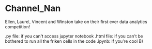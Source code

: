 # Channel_Nan

Ellen, Laurel, Vincent and Winston take on their first ever data analytics competition!

.py file: if you can't access jupyter notebook
.html file: if you can't be bothered to run all the friken cells in the code
.ipynb: if you're cool B)

